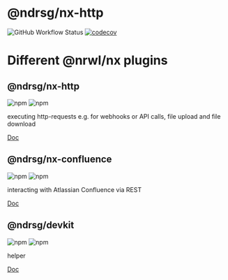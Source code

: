 # @ndrsg/nx-http
![GitHub Workflow Status](https://img.shields.io/github/workflow/status/ndrsg/nx-ext/Test)
[![codecov](https://codecov.io/gh/ndrsg/nx-ext/branch/main/graph/badge.svg?token=GQVAC57U3Q)](https://codecov.io/gh/ndrsg/nx-ext)



# Different @nrwl/nx plugins
## @ndrsg/nx-http 
![npm](https://img.shields.io/npm/v/@ndrsg/nx-http?label=%40ndrsg%2Fnx-http) ![npm](https://img.shields.io/npm/dw/@ndrsg/nx-http?label=downloads%20%40ndrsg%2Fnx-http)

executing http-requests e.g. for webhooks or API calls, file upload and file download

[Doc](./packages/nx-http/)

## @ndrsg/nx-confluence
![npm](https://img.shields.io/npm/v/@ndrsg/nx-confluence?label=%40ndrsg%2Fnx-confluence) ![npm](https://img.shields.io/npm/dw/@ndrsg/nx-confluence?label=downloads%20%40ndrsg%2Fnx-confluence)

interacting with Atlassian Confluence via REST

[Doc](./packages/nx-confluence/)

## @ndrsg/devkit
![npm](https://img.shields.io/npm/v/@ndrsg/devkit?label=%40ndrsg%2Fdevkit) ![npm](https://img.shields.io/npm/dw/@ndrsg/devkit?label=downloads%20%40ndrsg%2Fdevkit)

helper

[Doc](./packages/nx-confluence/)